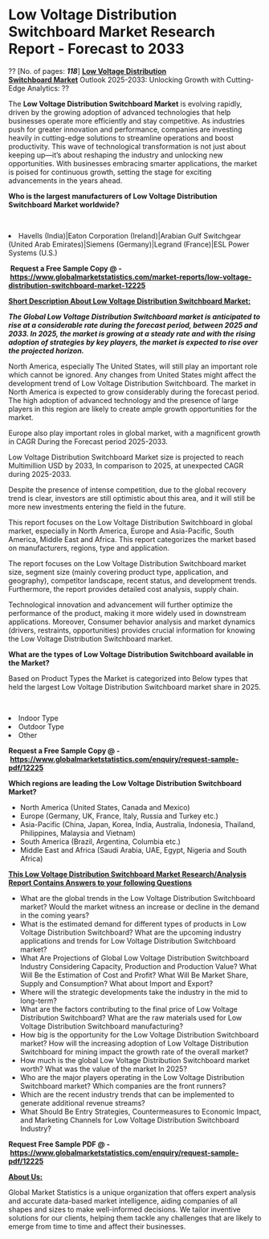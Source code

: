 <H1>Low Voltage Distribution Switchboard Market Research Report - Forecast to 2033</H1><p>?? [No. of pages:&nbsp;<strong><em>118</em></strong>]&nbsp;<strong><a href="https://www.globalmarketstatistics.com/market-reports/low-voltage-distribution-switchboard-market-12225">Low Voltage Distribution Switchboard&nbsp;Market</a></strong>&nbsp;Outlook 2025-2033: Unlocking Growth with Cutting-Edge Analytics: ??</p><p>The <strong>Low Voltage Distribution Switchboard Market</strong> is evolving rapidly, driven by the growing adoption of advanced technologies that help businesses operate more efficiently and stay competitive. As industries push for greater innovation and performance, companies are investing heavily in cutting-edge solutions to streamline operations and boost productivity. This wave of technological transformation is not just about keeping up&mdash;it&rsquo;s about reshaping the industry and unlocking new opportunities. With businesses embracing smarter applications, the market is poised for continuous growth, setting the stage for exciting advancements in the years ahead.</p><p><strong>Who is the largest manufacturers of Low Voltage Distribution Switchboard Market worldwide?</strong></p><p>&nbsp;<li>Havells (India)|Eaton Corporation (Ireland)|Arabian Gulf Switchgear (United Arab Emirates)|Siemens (Germany)|Legrand (France)|ESL Power Systems (U.S.)</p><p>&nbsp;<strong>Request a Free Sample Copy @ -&nbsp;<a href="https://www.globalmarketstatistics.com/market-reports/low-voltage-distribution-switchboard-market-12225">https://www.globalmarketstatistics.com/market-reports/low-voltage-distribution-switchboard-market-12225</a></strong></p><p><strong><u>Short Description About Low Voltage Distribution Switchboard Market:</u></strong></p><p><strong><em>The Global Low Voltage Distribution Switchboard market is anticipated to rise at a considerable rate during the forecast period, between 2025 and 2033. In 2025, the market is growing at a steady rate and with the rising adoption of strategies by key players, the market is expected to rise over the projected horizon.</em></strong></p><p>North America, especially The United States, will still play an important role which cannot be ignored. Any changes from United States might affect the development trend of Low Voltage Distribution Switchboard. The market in North America is expected to grow considerably during the forecast period. The high adoption of advanced technology and the presence of large players in this region are likely to create ample growth opportunities for the market.</p><p>Europe also play important roles in global market, with a magnificent growth in CAGR During the Forecast period 2025-2033.</p><p>Low Voltage Distribution Switchboard Market size is projected to reach Multimillion USD by 2033, In comparison to 2025, at unexpected CAGR during 2025-2033.</p><p>Despite the presence of intense competition, due to the global recovery trend is clear, investors are still optimistic about this area, and it will still be more new investments entering the field in the future.</p><p>This report focuses on the Low Voltage Distribution Switchboard in global market, especially in North America, Europe and Asia-Pacific, South America, Middle East and Africa. This report categorizes the market based on manufacturers, regions, type and application.</p><p>The report focuses on the Low Voltage Distribution Switchboard market size, segment size (mainly covering product type, application, and geography), competitor landscape, recent status, and development trends. Furthermore, the report provides detailed cost analysis, supply chain.</p><p>Technological innovation and advancement will further optimize the performance of the product, making it more widely used in downstream applications. Moreover, Consumer behavior analysis and market dynamics (drivers, restraints, opportunities) provides crucial information for knowing the Low Voltage Distribution Switchboard market.</p><p><strong>What are the types of Low Voltage Distribution Switchboard available in the Market?</strong></p><p>Based on Product Types the Market is categorized into Below types that held the largest Low Voltage Distribution Switchboard market share in 2025.</p><p>&nbsp;<li>Indoor Type<li> Outdoor Type<li> Other&nbsp;</p><p><strong>Request a Free Sample Copy @ -&nbsp;<a href="https://www.globalmarketstatistics.com/enquiry/request-sample-pdf/12225">https://www.globalmarketstatistics.com/enquiry/request-sample-pdf/12225</a></strong></p><p><strong>Which regions are leading the Low Voltage Distribution Switchboard Market?</strong></p><ul><li>North America (United States, Canada and Mexico)</li><li>Europe (Germany, UK, France, Italy, Russia and Turkey etc.)</li><li>Asia-Pacific (China, Japan, Korea, India, Australia, Indonesia, Thailand, Philippines, Malaysia and Vietnam)</li><li>South America (Brazil, Argentina, Columbia etc.)</li><li>Middle East and Africa (Saudi Arabia, UAE, Egypt, Nigeria and South Africa)</li></ul><p><strong><u>This Low Voltage Distribution Switchboard Market Research/Analysis Report Contains Answers to your following Questions</u></strong></p><ul><li>What are the global trends in the Low Voltage Distribution Switchboard market? Would the market witness an increase or decline in the demand in the coming years?</li><li>What is the estimated demand for different types of products in Low Voltage Distribution Switchboard? What are the upcoming industry applications and trends for Low Voltage Distribution Switchboard market?</li><li>What Are Projections of Global Low Voltage Distribution Switchboard Industry Considering Capacity, Production and Production Value? What Will Be the Estimation of Cost and Profit? What Will Be Market Share, Supply and Consumption? What about Import and Export?</li><li>Where will the strategic developments take the industry in the mid to long-term?</li><li>What are the factors contributing to the final price of Low Voltage Distribution Switchboard? What are the raw materials used for Low Voltage Distribution Switchboard manufacturing?</li><li>How big is the opportunity for the Low Voltage Distribution Switchboard market? How will the increasing adoption of Low Voltage Distribution Switchboard for mining impact the growth rate of the overall market?</li><li>How much is the global Low Voltage Distribution Switchboard market worth? What was the value of the market In 2025?</li><li>Who are the major players operating in the Low Voltage Distribution Switchboard market? Which companies are the front runners?</li><li>Which are the recent industry trends that can be implemented to generate additional revenue streams?</li><li>What Should Be Entry Strategies, Countermeasures to Economic Impact, and Marketing Channels for Low Voltage Distribution Switchboard Industry?</li></ul><p><strong>Request Free Sample PDF @ -&nbsp;<a href="https://www.globalmarketstatistics.com/enquiry/request-sample-pdf/12225">https://www.globalmarketstatistics.com/enquiry/request-sample-pdf/12225</a></strong></p><p><strong><u>About Us:</u></strong></p><p>Global Market Statistics&nbsp;is a unique organization that offers expert analysis and accurate data-based market intelligence, aiding companies of all shapes and sizes to make well-informed decisions. We tailor inventive solutions for our clients, helping them tackle any challenges that are likely to emerge from time to time and affect their businesses.</p>
